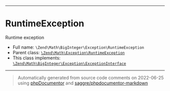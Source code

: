 ***

# RuntimeException

Runtime exception



* Full name: `\Zend\Math\BigInteger\Exception\RuntimeException`
* Parent class: [`\Zend\Math\Exception\RuntimeException`](../../Exception/RuntimeException.md)
* This class implements:
[`\Zend\Math\BigInteger\Exception\ExceptionInterface`](./ExceptionInterface.md)






***
> Automatically generated from source code comments on 2022-06-25 using [phpDocumentor](http://www.phpdoc.org/) and [saggre/phpdocumentor-markdown](https://github.com/Saggre/phpDocumentor-markdown)
